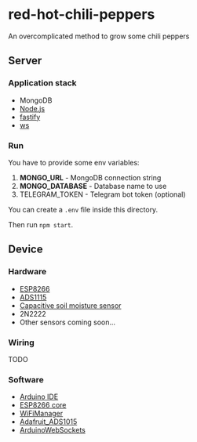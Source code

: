 # red-hot-chili-peppers

An overcomplicated method to grow some chili peppers

## Server

### Application stack

- MongoDB
- [Node.js](https://nodejs.org/)
- [fastify](https://www.fastify.io/)
- [ws](https://github.com/websockets/ws)

### Run

You have to provide some env variables:

1. **MONGO_URL** - MongoDB connection string
2. **MONGO_DATABASE** - Database name to use
3. TELEGRAM_TOKEN - Telegram bot token (optional)

You can create a `.env` file inside this directory.

Then run `npm start`.

## Device

### Hardware

- [ESP8266](https://learn.adafruit.com/adafruit-feather-huzzah-esp8266)
- [ADS1115](https://learn.adafruit.com/adafruit-4-channel-adc-breakouts)
- [Capacitive soil moisture sensor](https://wiki.dfrobot.com/Capacitive_Soil_Moisture_Sensor_SKU_SEN0193)
- 2N2222
- Other sensors coming soon...

### Wiring

TODO

### Software

- [Arduino IDE](https://www.arduino.cc/en/Main/Software)
- [ESP8266 core](https://github.com/esp8266/Arduino)
- [WiFiManager](https://github.com/tzapu/WiFiManager)
- [Adafruit_ADS1015](https://github.com/adafruit/Adafruit_ADS1X15)
- [ArduinoWebSockets](https://github.com/Links2004/arduinoWebSockets)

